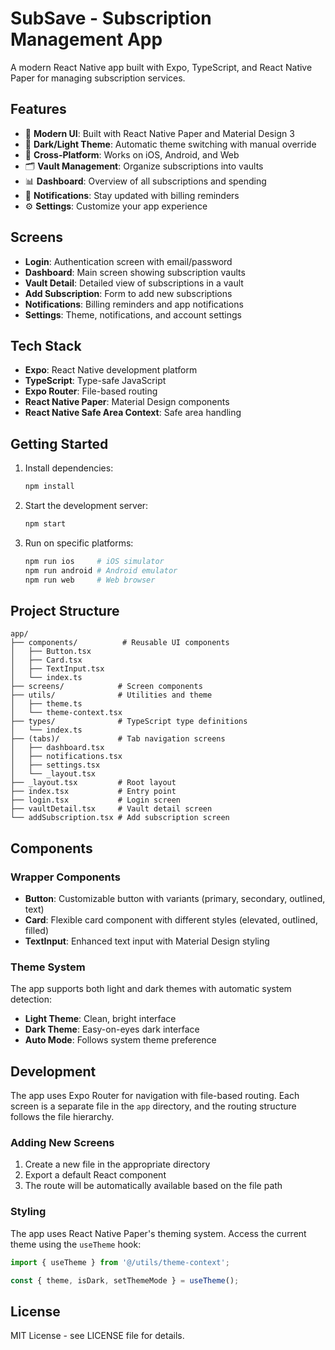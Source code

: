 # SubSave - Subscription Management App

A modern React Native app built with Expo, TypeScript, and React Native Paper for managing subscription services.

## Features

- 🎨 **Modern UI**: Built with React Native Paper and Material Design 3
- 🌙 **Dark/Light Theme**: Automatic theme switching with manual override
- 📱 **Cross-Platform**: Works on iOS, Android, and Web
- 🗂️ **Vault Management**: Organize subscriptions into vaults
- 📊 **Dashboard**: Overview of all subscriptions and spending
- 🔔 **Notifications**: Stay updated with billing reminders
- ⚙️ **Settings**: Customize your app experience

## Screens

- **Login**: Authentication screen with email/password
- **Dashboard**: Main screen showing subscription vaults
- **Vault Detail**: Detailed view of subscriptions in a vault
- **Add Subscription**: Form to add new subscriptions
- **Notifications**: Billing reminders and app notifications
- **Settings**: Theme, notifications, and account settings

## Tech Stack

- **Expo**: React Native development platform
- **TypeScript**: Type-safe JavaScript
- **Expo Router**: File-based routing
- **React Native Paper**: Material Design components
- **React Native Safe Area Context**: Safe area handling

## Getting Started

1. Install dependencies:
   ```bash
   npm install
   ```

2. Start the development server:
   ```bash
   npm start
   ```

3. Run on specific platforms:
   ```bash
   npm run ios     # iOS simulator
   npm run android # Android emulator
   npm run web     # Web browser
   ```

## Project Structure

```
app/
├── components/          # Reusable UI components
│   ├── Button.tsx
│   ├── Card.tsx
│   ├── TextInput.tsx
│   └── index.ts
├── screens/            # Screen components
├── utils/              # Utilities and theme
│   ├── theme.ts
│   └── theme-context.tsx
├── types/              # TypeScript type definitions
│   └── index.ts
├── (tabs)/             # Tab navigation screens
│   ├── dashboard.tsx
│   ├── notifications.tsx
│   ├── settings.tsx
│   └── _layout.tsx
├── _layout.tsx         # Root layout
├── index.tsx           # Entry point
├── login.tsx           # Login screen
├── vaultDetail.tsx     # Vault detail screen
└── addSubscription.tsx # Add subscription screen
```

## Components

### Wrapper Components

- **Button**: Customizable button with variants (primary, secondary, outlined, text)
- **Card**: Flexible card component with different styles (elevated, outlined, filled)
- **TextInput**: Enhanced text input with Material Design styling

### Theme System

The app supports both light and dark themes with automatic system detection:

- **Light Theme**: Clean, bright interface
- **Dark Theme**: Easy-on-eyes dark interface
- **Auto Mode**: Follows system theme preference

## Development

The app uses Expo Router for navigation with file-based routing. Each screen is a separate file in the `app` directory, and the routing structure follows the file hierarchy.

### Adding New Screens

1. Create a new file in the appropriate directory
2. Export a default React component
3. The route will be automatically available based on the file path

### Styling

The app uses React Native Paper's theming system. Access the current theme using the `useTheme` hook:

```typescript
import { useTheme } from '@/utils/theme-context';

const { theme, isDark, setThemeMode } = useTheme();
```

## License

MIT License - see LICENSE file for details.
